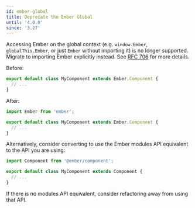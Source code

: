 ```yaml
---
id: ember-global
title: Deprecate the Ember Global
until: '4.0.0'
since: '3.27'
---
```


Accessing Ember on the global context (e.g. `window.Ember`, `globalThis.Ember`, or just `Ember` without importing it) is no longer supported. Migrate to importing Ember explicitly instead. See [RFC 706](https://github.com/emberjs/rfcs/pull/706) for more details.

Before:

```js
export default class MyComponent extends Ember.Component {
  // ...
}
```

After:

```js
import Ember from 'ember';

export default class MyComponent extends Ember.Component {
  // ...
}
```

Alternatively, consider converting to use the Ember modules API equivalent to
the API you are using:

```js
import Component from '@ember/component';

export default class MyComponent extends Component {
  // ...
}
```

If there is no modules API equivalent, consider refactoring away from using that
API.
